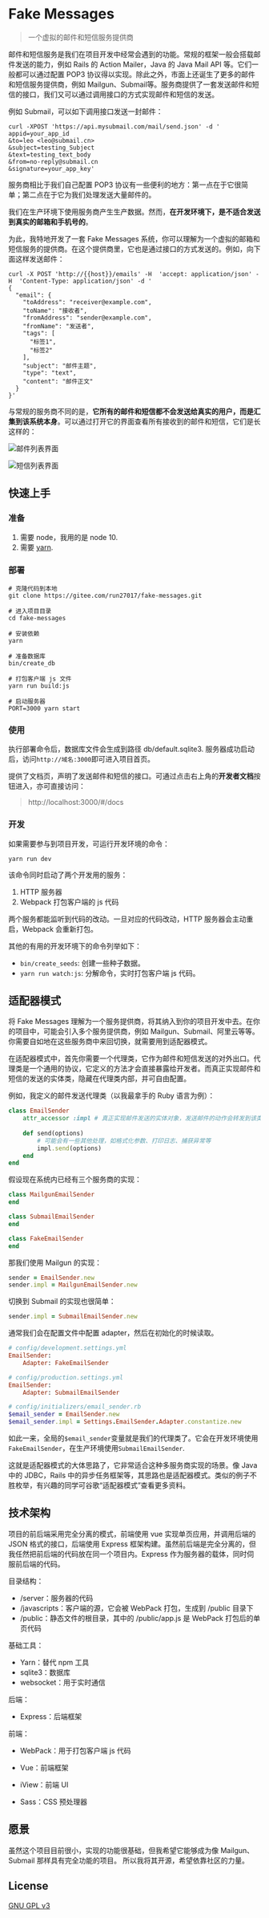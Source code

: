 # Fake Messages

> 一个虚拟的邮件和短信服务提供商

邮件和短信服务是我们在项目开发中经常会遇到的功能。常规的框架一般会搭载邮件发送的能力，例如 Rails 的 Action Mailer，Java 的 Java Mail API 等。它们一般都可以通过配置 POP3 协议得以实现。除此之外，市面上还诞生了更多的邮件和短信服务提供商，例如 Mailgun、Submail等。服务商提供了一套发送邮件和短信的接口，我们又可以通过调用接口的方式实现邮件和短信的发送。

例如 Submail，可以如下调用接口发送一封邮件：

```shell
curl -XPOST 'https://api.mysubmail.com/mail/send.json' -d '
appid=your_app_id
&to=leo <leo@submail.cn>
&subject=testing_Subject
&text=testing_text_body
&from=no-reply@submail.cn
&signature=your_app_key'
```

服务商相比于我们自己配置 POP3 协议有一些便利的地方：第一点在于它很简单；第二点在于它为我们处理发送大量邮件的。

我们在生产环境下使用服务商产生生产数据。然而，**在开发环境下，是不适合发送到真实的邮箱和手机号的**。

为此，我特地开发了一套 Fake Messages 系统，你可以理解为一个虚拟的邮箱和短信服务的提供商。在这个提供商里，它也是通过接口的方式发送的。例如，向下面这样发送邮件：

```shell
curl -X POST 'http://{{host}}/emails' -H  'accept: application/json' -H  'Content-Type: application/json' -d '
{
  "email": {
    "toAddress": "receiver@example.com",
    "toName": "接收者",
    "fromAddress": "sender@example.com",
    "fromName": "发送者",
    "tags": [
      "标签1",
      "标签2"
    ],
    "subject": "邮件主题",
    "type": "text",
    "content": "邮件正文"
  }
}'
```

与常规的服务商不同的是，**它所有的邮件和短信都不会发送给真实的用户，而是汇集到该系统本身**。可以通过打开它的界面查看所有接收到的邮件和短信，它们是长这样的：

![邮件列表界面](assets/email-list.png)

![短信列表界面](assets/message-list.png)

## 快速上手

### 准备

1. 需要 node，我用的是 node 10.
2. 需要 [yarn](https://yarnpkg.com/lang/zh-hans/docs/install).

### 部署

```shell
# 克隆代码到本地
git clone https://gitee.com/run27017/fake-messages.git

# 进入项目目录
cd fake-messages

# 安装依赖
yarn

# 准备数据库
bin/create_db

# 打包客户端 js 文件
yarn run build:js

# 启动服务器
PORT=3000 yarn start
```

### 使用

执行部署命令后，数据库文件会生成到路径 db/default.sqlite3. 服务器成功启动后，访问`http://域名:3000`即可进入项目首页。

提供了文档页，声明了发送邮件和短信的接口。可通过点击右上角的**开发者文档**按钮进入，亦可直接访问：

> http://localhost:3000/#/docs

### 开发

如果需要参与到项目开发，可运行开发环境的命令：

```shell
yarn run dev
```

该命令同时启动了两个开发用的服务：

1. HTTP 服务器
2. Webpack 打包客户端的 js 代码

两个服务都能监听到代码的改动。一旦对应的代码改动，HTTP 服务器会主动重启，Webpack 会重新打包。

其他的有用的开发环境下的命令列举如下：

- `bin/create_seeds`: 创建一些种子数据。
- `yarn run watch:js`: 分解命令，实时打包客户端 js 代码。

## 适配器模式

将 Fake Messages 理解为一个服务提供商，将其纳入到你的项目开发中去。在你的项目中，可能会引入多个服务提供商，例如 Mailgun、Submail、阿里云等等。你需要自如地在这些服务商中来回切换，就需要用到适配器模式。

在适配器模式中，首先你需要一个代理类，它作为邮件和短信发送的对外出口。代理类是一个通用的协议，它定义的方法才会直接暴露给开发者。而真正实现邮件和短信的发送的实体类，隐藏在代理类内部，并可自由配置。

例如，我定义的邮件发送代理类（以我最拿手的 Ruby 语言为例）：

```ruby
class EmailSender
    attr_accessor :impl # 真正实现邮件发送的实体对象，发送邮件的动作会转发到该类执行
    
    def send(options)
        # 可能会有一些其他处理，如格式化参数、打印日志、捕获异常等
        impl.send(options)
    end
end
```

假设现在系统内已经有三个服务商的实现：

```ruby
class MailgunEmailSender
end

class SubmailEmailSender
end

class FakeEmailSender
end
```

那我们使用 Mailgun 的实现：

```ruby
sender = EmailSender.new
sender.impl = MailgunEmailSender.new
```

切换到 Submail 的实现也很简单：

```ruby
sender.impl = SubmailEmailSender.new
```

通常我们会在配置文件中配置 adapter，然后在初始化的时候读取。

```ruby
# config/development.settings.yml
EmailSender:
	Adapter: FakeEmailSender

# config/production.settings.yml
EmailSender:
	Adapter: SubmailEmailSender

# config/initializers/email_sender.rb
$email_sender = EmailSender.new
$email_sender.impl = Settings.EmailSender.Adapter.constantize.new
```

如此一来，全局的`$email_sender`变量就是我们的代理类了。它会在开发环境使用`FakeEmailSender`，在生产环境使用`SubmailEmailSender`.

这就是适配器模式的大体思路了，它非常适合这种多服务商实现的场景。像 Java 中的 JDBC，Rails 中的异步任务框架等，其思路也是适配器模式。类似的例子不胜枚举，有兴趣的同学可谷歌“适配器模式”查看更多资料。

## 技术架构

项目的前后端采用完全分离的模式，前端使用 vue 实现单页应用，并调用后端的 JSON 格式的接口，后端使用 Express 框架构建。虽然前后端是完全分离的，但我任然把前后端的代码放在同一个项目内。Express 作为服务器的载体，同时伺服前后端的代码。

目录结构：

- /server：服务器的代码
- /javascripts：客户端的源，它会被 WebPack 打包，生成到 /public 目录下
- /public：静态文件的根目录，其中的 /public/app.js 是 WebPack 打包后的单页代码

基础工具：

- Yarn：替代 npm 工具
- sqlite3：数据库
- websocket：用于实时通信

后端：

- Express：后端框架

前端：

- WebPack：用于打包客户端 js 代码

- Vue：前端框架
- iView：前端 UI
- Sass：CSS 预处理器

## 愿景

虽然这个项目目前很小，实现的功能很基础，但我希望它能够成为像 Mailgun、Submail 那样具有完全功能的项目。 所以我将其开源，希望依靠社区的力量。

## License

[GNU GPL v3](http://www.gnu.org/licenses/gpl-3.0.html)
